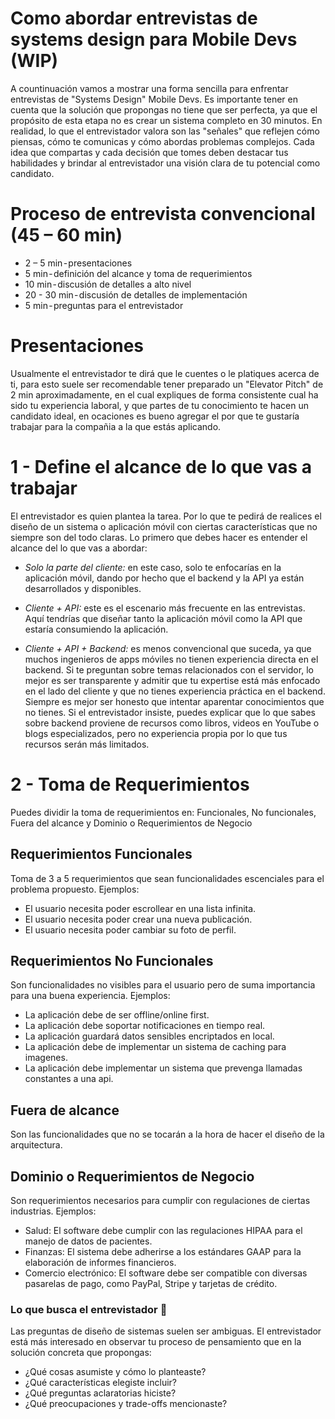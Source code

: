 # Como abordar entrevistas de systems design para Mobile Devs (WIP)
A countinuación vamos a mostrar una forma sencilla para enfrentar entrevistas de "Systems Design" Mobile Devs. Es importante tener en cuenta que la solución que propongas no tiene que ser perfecta, ya que el propósito de esta etapa no es crear un sistema completo en 30 minutos. En realidad, lo que el entrevistador valora son las "señales" que reflejen cómo piensas, cómo te comunicas y cómo abordas problemas complejos. Cada idea que compartas y cada decisión que tomes deben destacar tus habilidades y brindar al entrevistador una visión clara de tu potencial como candidato.

# Proceso de entrevista convencional (45 – 60 min)
- 2 – 5 min - presentaciones
- 5 min - definición del alcance y toma de requerimientos
- 10 min - discusión de detalles a alto nivel
- 20 - 30 min - discusión de detalles de implementación
- 5 min - preguntas para el entrevistador

# Presentaciones
Usualmente el entrevistador te dirá que le cuentes o le platiques acerca de ti, para esto suele ser recomendable tener preparado un "Elevator Pitch" de 2 min aproximadamente, en el cual expliques de forma consistente cual ha sido tu experiencia laboral, y que partes de tu conocimiento te hacen un candidato ideal, en ocaciones es bueno agregar el por que te gustaría trabajar para la compañia a la que estás aplicando.

# 1 - Define el alcance de lo que vas a trabajar
El entrevistador es quien plantea la tarea. Por lo que te pedirá de realices el diseño de un sistema o aplicación móvil con ciertas características que no siempre son del todo claras. Lo primero que debes hacer es entender el alcance del lo que vas a abordar:

- *Solo la parte del cliente:* en este caso, solo te enfocarías en la aplicación móvil, dando por hecho que el backend y la API ya están desarrollados y disponibles.

- *Cliente + API:* este es el escenario más frecuente en las entrevistas. Aquí tendrías que diseñar tanto la aplicación móvil como la API que estaría consumiendo la aplicación.

- *Cliente + API + Backend:* es menos convencional que suceda, ya que muchos ingenieros de apps móviles no tienen experiencia directa en el backend. Si te preguntan sobre temas relacionados con el servidor, lo mejor es ser transparente y admitir que tu expertise está más enfocado en el lado del cliente y que no tienes experiencia práctica en el backend. Siempre es mejor ser honesto que intentar aparentar conocimientos que no tienes. Si el entrevistador insiste, puedes explicar que lo que sabes sobre backend proviene de recursos como libros, videos en YouTube o blogs especializados, pero no experiencia propia por lo que tus recursos serán más limitados.

# 2 - Toma de Requerimientos
Puedes dividir la toma de requerimientos en: Funcionales, No funcionales, Fuera del alcance y Dominio o Requerimientos de Negocio

## Requerimientos Funcionales
Toma de 3 a 5 requerimientos que sean funcionalidades escenciales para el problema propuesto.
Ejemplos:
- El usuario necesita poder escrollear en una lista infinita.
- El usuario necesita poder crear una nueva publicación.
- El usuario necesita poder cambiar su foto de perfil.

## Requerimientos No Funcionales
Son funcionalidades no visibles para el usuario pero de suma importancia para una buena experiencia.
Ejemplos:
- La aplicación debe de ser offline/online first.
- La aplicación debe soportar notificaciones en tiempo real.
- La aplicación guardará datos sensibles encriptados en local.
- La aplicación debe de implementar un sistema de caching para imagenes.
- La aplicación debe implementar un sistema que prevenga llamadas constantes a una api.

## Fuera de alcance
Son las funcionalidades que no se tocarán a la hora de hacer el diseño de la arquitectura.

## Dominio o Requerimientos de Negocio
Son requerimientos necesarios para cumplir con regulaciones de ciertas industrias.
Ejemplos:
- Salud: El software debe cumplir con las regulaciones HIPAA para el manejo de datos de pacientes.
- Finanzas: El sistema debe adherirse a los estándares GAAP para la elaboración de informes financieros.
- Comercio electrónico: El software debe ser compatible con diversas pasarelas de pago, como PayPal, Stripe y tarjetas de crédito.

### Lo que busca el entrevistador 👀
Las preguntas de diseño de sistemas suelen ser ambiguas. El entrevistador está más interesado en observar tu proceso de pensamiento que en la solución concreta que propongas:
- ¿Qué cosas asumiste y cómo lo planteaste?
- ¿Qué características elegiste incluir?
- ¿Qué preguntas aclaratorias hiciste?
- ¿Qué preocupaciones y trade-offs mencionaste?
